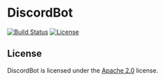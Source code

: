 # DiscordBot

[![Build Status](http://jenkins.lolnet.co.nz/job/DiscordBot/badge/icon)](http://jenkins.lolnet.co.nz/job/DiscordBot/) [![License](https://lxgaming.github.io/images/badge/License-Apache%202.0-blue.svg)](https://www.apache.org/licenses/LICENSE-2.0)

## License
DiscordBot is licensed under the [Apache 2.0](https://www.apache.org/licenses/LICENSE-2.0) license.
